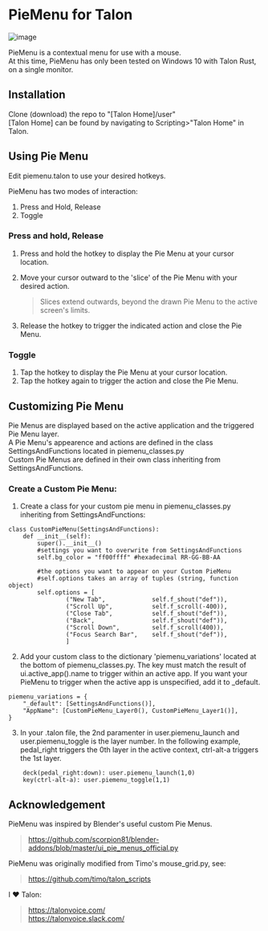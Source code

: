 # PieMenu for Talon  
![image](https://user-images.githubusercontent.com/52972088/227623461-fd36b39d-0487-4d29-ae0a-10962a343c05.png)

PieMenu is a contextual menu for use with a mouse.  
At this time, PieMenu has only been tested on Windows 10 with Talon Rust, on a single monitor.  

## Installation  
Clone (download) the repo to "[Talon Home]/user"  
[Talon Home] can be found by navigating to Scripting>"Talon Home" in Talon.

## Using Pie Menu
Edit piemenu.talon to use your desired hotkeys.  

PieMenu has two modes of interaction:
1. Press and Hold, Release
2. Toggle

### Press and hold, Release  
1. Press and hold the hotkey to display the Pie Menu at your cursor location.  
2. Move your cursor outward to the 'slice' of the Pie Menu with your desired action.  
    > Slices extend outwards, beyond the drawn Pie Menu to the active screen's limits.  

3. Release the hotkey to trigger the indicated action and close the Pie Menu.

### Toggle
1. Tap the hotkey to display the Pie Menu at your cursor location.
2. Tap the hotkey again to trigger the action and close the Pie Menu.

## Customizing Pie Menu
Pie Menus are displayed based on the active application and the triggered Pie Menu layer.  
A Pie Menu's appearence and actions are defined in the class SettingsAndFunctions located in piemenu_classes.py  
Custom Pie Menus are defined in their own class inheriting from SettingsAndFunctions.

### Create a Custom Pie Menu:

1. Create a class for your custom pie menu in piemenu_classes.py inheriting from SettingsAndFunctions:
```
class CustomPieMenu(SettingsAndFunctions):
    def __init__(self):
        super().__init__()
        #settings you want to overwrite from SettingsAndFunctions
        self.bg_color = "ff00ffff" #hexadecimal RR-GG-BB-AA
        
        #the options you want to appear on your Custom PieMenu
        #self.options takes an array of tuples (string, function object)
        self.options = [
                ("New Tab",             self.f_shout("def")),
                ("Scroll Up",           self.f_scroll(-400)),
                ("Close Tab",           self.f_shout("def")),
                ("Back",                self.f_shout("def")),
                ("Scroll Down",         self.f_scroll(400)),
                ("Focus Search Bar",    self.f_shout("def")),
                ]
```
2. Add your custom class to the dictionary 'piemenu_variations' located at the bottom of piemenu_classes.py. The key must match the result of ui.active_app().name to trigger within an active app. If you want your PieMenu to trigger when the active app is unspecified, add it to _default.
```
piemenu_variations = {
    "_default": [SettingsAndFunctions()],
    "AppName": [CustomPieMenu_Layer0(), CustomPieMenu_Layer1()],
}
```
  

3. In your .talon file, the 2nd paramenter in user.piemenu_launch and user.piemenu_toggle is the layer number. In the following example, pedal_right triggers the 0th layer in the active context, ctrl-alt-a triggers the 1st layer. 
```
    deck(pedal_right:down): user.piemenu_launch(1,0)
    key(ctrl-alt-a): user.piemenu_toggle(1,1)
```


## Acknowledgement
PieMenu was inspired by Blender's useful custom Pie Menus.  
> https://github.com/scorpion81/blender-addons/blob/master/ui_pie_menus_official.py

PieMenu was originally modified from Timo's mouse_grid.py, see:  
>https://github.com/timo/talon_scripts   

I ♥ Talon:  
>https://talonvoice.com/  
>https://talonvoice.slack.com/
